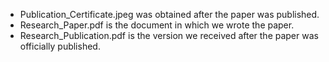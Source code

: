 - Publication_Certificate.jpeg was obtained after the paper was published.
- Research_Paper.pdf is the document in which we wrote the paper.
- Research_Publication.pdf is the version we received after the paper was officially published.
